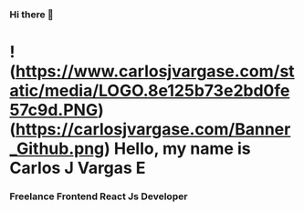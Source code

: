 ### Hi there 👋
# !(https://www.carlosjvargase.com/static/media/LOGO.8e125b73e2bd0fe57c9d.PNG)(https://carlosjvargase.com/Banner_Github.png) Hello, my name is Carlos J Vargas E
### Freelance Frontend React Js Developer
<!--
**carlosjvargase/carlosjvargase** is a ✨ _special_ ✨ repository because its `README.md` (this file) appears on your GitHub profile.

Here are some ideas to get you started:

- 🔭 I’m currently working on ...
- 🌱 I’m currently learning ...
- 👯 I’m looking to collaborate on ...
- 🤔 I’m looking for help with ...
- 💬 Ask me about ...
- 📫 How to reach me: ...
- 😄 Pronouns: ...
- ⚡ Fun fact: ...
-->
